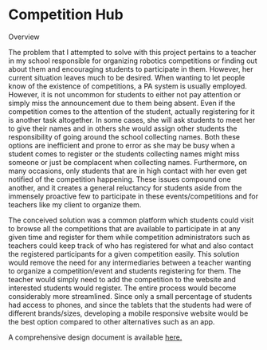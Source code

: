 # Competition Hub
Overview

The problem that I attempted to solve with this project pertains to a teacher in my school responsible for organizing robotics competitions or finding out about them and encouraging students to participate in them. However, her current situation leaves much to be desired. When wanting to let people know of the existence of competitions, a PA system is usually employed. However, it is not uncommon for students to either not pay attention or simply miss the announcement due to them being absent. Even if the competition comes to the attention of the student, actually registering for it is another task altogether. In some cases, she will ask students to meet her to give their names and in others she would assign other students the responsibility of going around the school collecting names. Both these options are inefficient and prone to error as she may be busy when a student comes to register or the students collecting names might miss someone or just be complacent when collecting names. Furthermore, on many occasions, only students that are in high contact with her even get notified of the competition happening. These issues compound one another, and it creates a general reluctancy for students aside from the immensely proactive few to participate in these events/competitions and for teachers like my client to organize them.

The conceived solution was a common platform which students could visit to browse all the competitions that are available to participate in at any given time and register for them while competition administrators such as teachers could keep track of who has registered for what and also contact the registered participants for a given competition easily. This solution would remove the need for any intermediaries between a teacher wanting to organize a competition/event and students registering for them. The teacher would simply need to add the competition to the website and interested students would register. The entire process would become considerably more streamlined. Since only a small percentage of students had access to phones, and since the tablets that the students had were of different brands/sizes, developing a mobile responsive website would be the best option compared to other alternatives such as an app.

A comprehensive design document is available [here.](https://github.com/JosephPallipadan/Competition-Hub/blob/master/Design%20Document.pdf)
